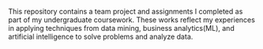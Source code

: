This repository contains a team project and assignments I completed as part of my undergraduate coursework. 
These works reflect my experiences in applying techniques from data mining, business analytics(ML), and artificial intelligence to solve problems and analyze data.

